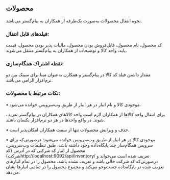## محصولات

نحوه انتقال محصولات به‌صورت یک‌طرفه از همکاران به پیام‌گستر می‌باشد.

### فیلدهای قابل انتقال:

کد محصول، نام محصول، قابل‌فروش بودن محصول، مالیات پذیر بودن محصول، قیمت پایه، واحد کالا و توضیحات از همکاران به پیام‌گستر منتقل می‌شوند.

### نقطه اشتراک همگام‌سازی:

مقدار داشتن فیلد کد کالا در پیام‌گستر و همکارن به‌عنوان مبنا برای سینک بین دو نرم‌افزار الزامی می‌باشد.

### نکات مرتبط با محصولات:

•    موجودی کالا و نام انبار در هر انبار از طریق وب‌سرویس خوانده می‌شود.

برای انتقال واحد کالاها از همکاران لازم است واحد کالاهای همکاران در پیام‌گستر تعریف شوند. در واقع واحدها در هر دو نرم‌افزار یکسان باشند. 

•    حذف و ویرایش محصولات تنها از سمت همکاران امکان‌پذیر است.

•    موجودی کالا در هر انبار از طریق وب‌سرویس خوانده می‌شود؛ درصورتی‌که برای سرویس همگام‌ساز چند پایگاه‌داده وجود داشته باشد، طبق تنظیمات وب‌سرویس، محصول از انبار کد شرکتی که در آدرس {کد شرکت}http://localhost:9092/api/inventory/  تعریف شده است می‌خواند و درصورتی‌که کد شرکت خالی باشد و تعریف نشده باشد، محصول را در تمام انبارهای تعریف شده در پایگاه‌داده جست‌وجو می‌کند و مجموع محصول را در تمامی انبارها نشان می‌دهد. 
